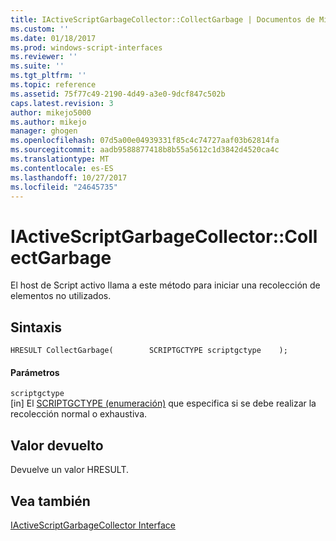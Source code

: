 ```yaml
---
title: IActiveScriptGarbageCollector::CollectGarbage | Documentos de Microsoft
ms.custom: ''
ms.date: 01/18/2017
ms.prod: windows-script-interfaces
ms.reviewer: ''
ms.suite: ''
ms.tgt_pltfrm: ''
ms.topic: reference
ms.assetid: 75f77c49-2190-4d49-a3e0-9dcf847c502b
caps.latest.revision: 3
author: mikejo5000
ms.author: mikejo
manager: ghogen
ms.openlocfilehash: 07d5a00e04939331f85c4c74727aaf03b62814fa
ms.sourcegitcommit: aadb9588877418b8b55a5612c1d3842d4520ca4c
ms.translationtype: MT
ms.contentlocale: es-ES
ms.lasthandoff: 10/27/2017
ms.locfileid: "24645735"
---
```

# <a name="iactivescriptgarbagecollectorcollectgarbage"></a>IActiveScriptGarbageCollector::CollectGarbage
El host de Script activo llama a este método para iniciar una recolección de elementos no utilizados.  
  
## <a name="syntax"></a>Sintaxis  
  
```  
HRESULT CollectGarbage(        SCRIPTGCTYPE scriptgctype    );  
```  
  
#### <a name="parameters"></a>Parámetros  
 `scriptgctype`  
 [in] El [SCRIPTGCTYPE (enumeración)](../../winscript/reference/scriptgctype-enumeration.md) que especifica si se debe realizar la recolección normal o exhaustiva.  
  
## <a name="return-value"></a>Valor devuelto  
 Devuelve un valor HRESULT.  
  
## <a name="see-also"></a>Vea también  
 [IActiveScriptGarbageCollector Interface](../../winscript/reference/iactivescriptgarbagecollector-interface.md)